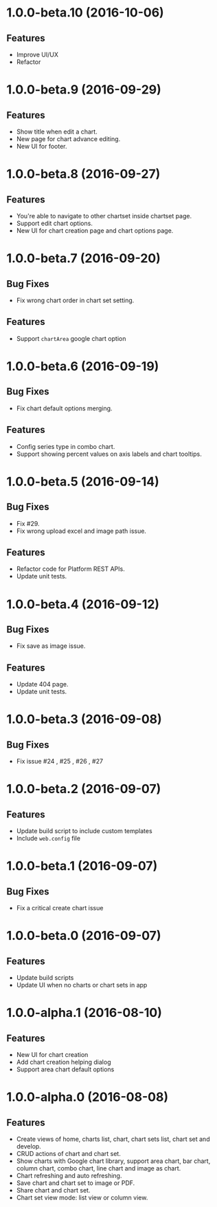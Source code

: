 <a name="1.0.0-beta.10"></a>
# 1.0.0-beta.10 (2016-10-06)

## Features

* Improve UI/UX
* Refactor


<a name="1.0.0-beta.9"></a>
# 1.0.0-beta.9 (2016-09-29)

## Features

* Show title when edit a chart.
* New page for chart advance editing.
* New UI for footer.


<a name="1.0.0-beta.8"></a>
# 1.0.0-beta.8 (2016-09-27)

## Features

* You're able to navigate to other chartset inside chartset page.
* Support edit chart options.
* New UI for chart creation page and chart options page.


<a name="1.0.0-beta.7"></a>
# 1.0.0-beta.7 (2016-09-20)

## Bug Fixes

* Fix wrong chart order in chart set setting.

## Features

* Support `chartArea` google chart option


<a name="1.0.0-beta.6"></a>
# 1.0.0-beta.6 (2016-09-19)

## Bug Fixes

* Fix chart default options merging.

## Features

* Config series type in combo chart.
* Support showing percent values on axis labels and chart tooltips.


<a name="1.0.0-beta.5"></a>
# 1.0.0-beta.5 (2016-09-14)

## Bug Fixes

* Fix #29.
* Fix wrong upload excel and image path issue.

## Features

* Refactor code for Platform REST APIs.
* Update unit tests.


<a name="1.0.0-beta.4"></a>
# 1.0.0-beta.4 (2016-09-12)

## Bug Fixes

* Fix save as image issue.

## Features

* Update 404 page.
* Update unit tests.


<a name="1.0.0-beta.3"></a>
# 1.0.0-beta.3 (2016-09-08)

## Bug Fixes

* Fix issue #24 , #25 , #26 , #27


<a name="1.0.0-beta.2"></a>
# 1.0.0-beta.2 (2016-09-07)

## Features

* Update build script to include custom templates
* Include `web.config` file


<a name="1.0.0-beta.1"></a>
# 1.0.0-beta.1 (2016-09-07)

## Bug Fixes

* Fix a critical create chart issue


<a name="1.0.0-beta.0"></a>
# 1.0.0-beta.0 (2016-09-07)

## Features

* Update build scripts
* Update UI when no charts or chart sets in app


<a name="1.0.0-alpha.1"></a>
# 1.0.0-alpha.1 (2016-08-10)


## Features

* New UI for chart creation
* Add chart creation helping dialog
* Support area chart default options


<a name="1.0.0-alpha.0"></a>
# 1.0.0-alpha.0 (2016-08-08)


## Features

* Create views of home, charts list, chart, chart sets list, chart set and develop.
* CRUD actions of chart and chart set.
* Show charts with Google chart library, support area chart, bar chart, column chart, combo chart, line chart and image as chart.
* Chart refreshing and auto refreshing.
* Save chart and chart set to image or PDF.
* Share chart and chart set.
* Chart set view mode: list view or column view.
